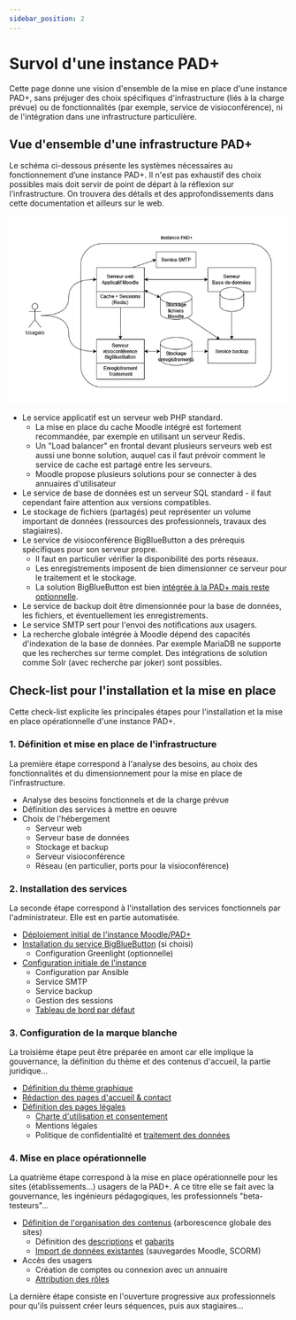 ```yaml
---
sidebar_position: 2
---
```

# Survol d'une instance PAD+

Cette page donne une vision d'ensemble de la mise en place d'une instance PAD+, sans préjuger des choix spécifiques d'infrastructure (liés à la charge prévue) ou de fonctionnalités (par exemple, service de visioconférence), ni de l'intégration dans une infrastructure particulière.

## Vue d'ensemble d'une infrastructure PAD+

Le schéma ci-dessous présente les systèmes nécessaires au fonctionnement d’une instance PAD+. Il n'est pas exhaustif des choix possibles mais doit servir de point de départ à la réflexion sur l'infrastructure. On trouvera des détails et des approfondissements dans cette documentation et ailleurs sur le web.

![Vue d'ensemble des services d'une infrastructure PAD+](/img/installation/PAD_overview.png)

- Le service applicatif est un serveur web PHP standard.
    - La mise en place du cache Moodle intégré est fortement recommandée, par exemple en utilisant un serveur Redis.
    - Un "Load balancer" en frontal devant plusieurs serveurs web est aussi une bonne solution, auquel cas il faut prévoir comment le service de cache est partagé entre les serveurs.
    - Moodle propose plusieurs solutions pour se connecter à des annuaires d'utilisateur
- Le service de base de données est un serveur SQL standard - il faut cependant faire attention aux versions compatibles.
- Le stockage de fichiers (partagés) peut représenter un volume important de données (ressources des professionnels, travaux des stagiaires).
- Le service de visioconférence BigBlueButton a des prérequis spécifiques pour son serveur propre.
    - Il faut en particulier vérifier la disponibilité des ports réseaux.
    - Les enregistrements imposent de bien dimensionner ce serveur pour le traitement et le stockage.
    - La solution BigBlueButton est bien [intégrée à la PAD+ mais reste optionnelle](/installation/visioconference).
- Le service de backup doit être dimensionnée pour la base de données, les fichiers, et éventuellement les enregistrements.
- Le service SMTP sert pour l'envoi des notifications aux usagers.
- La recherche globale intégrée à Moodle dépend des capacités d'indexation de la base de données. Par exemple MariaDB ne supporte que les recherches sur terme complet. Des intégrations de solution comme Solr (avec recherche par joker) sont possibles.

## Check-list pour l'installation et la mise en place

Cette check-list explicite les principales étapes pour l'installation et la mise en place opérationnelle d'une instance PAD+.

### 1. Définition et mise en place de l'infrastructure

La première étape correspond à l'analyse des besoins, au choix des fonctionnalités et du dimensionnement pour la mise en place de l'infrastructure.

- Analyse des besoins fonctionnels et de la charge prévue
- Définition des services à mettre en oeuvre
- Choix de l'hébergement
    - Serveur web
    - Serveur base de données
    - Stockage et backup
    - Serveur visioconférence
    - Réseau (en particulier, ports pour la visioconférence)

### 2. Installation des services

La seconde étape correspond à l'installation des services fonctionnels par l'administrateur. Elle est en partie automatisée.

- [Déploiement initial de l'instance Moodle/PAD+](/installation/deploiement)
- [Installation du service BigBlueButton](/installation/visioconference) (si choisi)
    - Configuration Greenlight (optionnelle)
- [Configuration initiale de l'instance](/installation/configuration)
    - Configuration par Ansible
    - Service SMTP
    - Service backup
    - Gestion des sessions
    - [Tableau de bord par défaut](/installation/configuration#configuration-tableau-de-bord)

### 3. Configuration de la marque blanche

La troisième étape peut être préparée en amont car elle implique la gouvernance, la définition du thème et des contenus d'accueil, la partie juridique...

- [Définition du thème graphique](/marqueblanche/presentation)
- [Rédaction des pages d'accueil & contact](/marqueblanche/pagesstatiques)
- [Définition des pages légales](/marqueblanche/presentation#documents-juridiques)
    - [Charte d'utilisation et consentement](/legal/politiques)
    - Mentions légales
    - Politique de confidentialité et [traitement des données](/legal/rgpd)

### 4. Mise en place opérationnelle

La quatrième étape correspond à la mise en place opérationnelle pour les sites (établissements...) usagers de la PAD+. A ce titre elle se fait avec la gouvernance, les ingénieurs pédagogiques, les professionnels "beta-testeurs"...

- [Définition de l'organisation des contenus](/organisation/contenu) (arborescence globale des sites)
    - Définition des [descriptions](/organisation/donnees#description-categories) et [gabarits](/organisation/donnees#gabarits)
    - [Import de données existantes](/organisation/donnees) (sauvegardes Moodle, SCORM)
- Accès des usagers
    - Création de comptes ou connexion avec un annuaire
    - [Attribution des rôles](/organisation/roles)

La dernière étape consiste en l'ouverture progressive aux professionnels pour qu'ils puissent créer leurs séquences, puis aux stagiaires...

